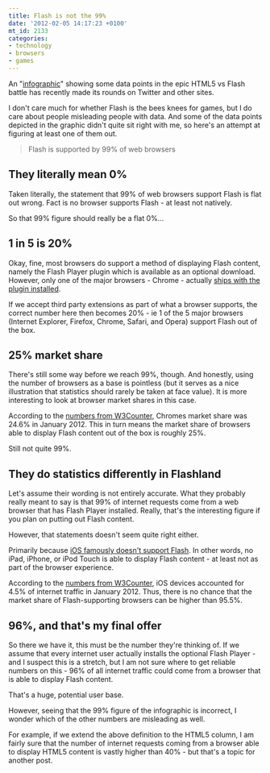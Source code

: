 ```yaml
---
title: Flash is not the 99%
date: '2012-02-05 14:17:23 +0100'
mt_id: 2133
categories:
- technology
- browsers
- games
---
```

An "[infographic][1]" showing some data points in the epic HTML5 vs Flash battle has recently made its rounds on Twitter and other sites.

I don't care much for whether Flash is the bees knees for games, but I do care about people misleading people with data. And some of the data points depicted in the graphic didn't quite sit right with me, so here's an attempt at figuring at least one of them out.

> Flash is supported by 99% of web browsers


[1]: http://www.onemorelevel.com/html-5-vs-flash-games/ "HTML5 vs Flash games infographic"

<!--more-->

## They literally mean 0%

Taken literally, the statement that 99% of web browsers support Flash is flat out wrong. Fact is no browser supports Flash - at least not natively.

So that 99% figure should really be a flat 0%...

## 1 in 5 is 20%

Okay, fine, most browsers do support a method of displaying Flash content, namely the Flash Player plugin which is available as an optional download. However, only one of the major browsers - Chrome - actually [ships with the plugin installed][1].

If we accept third party extensions as part of what a browser supports, the correct number here then becomes 20% - ie 1 of the 5 major browsers (Internet Explorer, Firefox, Chrome, Safari, and Opera) support Flash out of the box.

## 25% market share

There's still some way before we reach 99%, though. And honestly, using the number of browsers as a base is pointless (but it serves as a nice illustration that statistics should rarely be taken at face value). It is more interesting to look at browser market shares in this case.

According to the [numbers from W3Counter][2], Chromes market share was 24.6% in January 2012. This in turn means the market share of browsers able to display Flash content out of the box is roughly 25%.

Still not quite 99%.

## They do statistics differently in Flashland

Let's assume their wording is not entirely accurate. What they probably really meant to say is that 99% of internet requests come from a web browser that has Flash Player installed. Really, that's the interesting figure if you plan on putting out Flash content.

However, that statements doesn't seem quite right either.

Primarily because [iOS famously doesn't support Flash][3]. In other words, no iPad, iPhone, or iPod Touch is able to display Flash content - at least not as part of the browser experience.

According to the [numbers from W3Counter][4], iOS devices accounted for 4.5% of internet traffic in January 2012. Thus, there is no chance that the market share of Flash-supporting browsers can be higher than 95.5%.

## 96%, and that's my final offer

So there we have it, this must be the number they're thinking of. If we assume that every internet user actually installs the optional Flash Player - and I suspect this is a stretch, but I am not sure where to get reliable numbers on this - 96% of all internet traffic could come from a browser that is able to display Flash content.

That's a huge, potential user base.

However, seeing that the 99% figure of the infographic is incorrect, I wonder which of the other numbers are misleading as well.

For example, if we extend the above definition to the HTML5 column, I am fairly sure that the number of internet requests coming from a browser able to display HTML5 content is vastly higher than 40% - but that's a topic for another post.

[1]: http://en.wikipedia.org/wiki/Adobe_Flash_Player "Wikipedia: Adobe Flash Player"
[2]: http://en.wikipedia.org/wiki/Usage_share_of_web_browsers "Wikipedia: Usage share of web browsers"
[3]: http://www.apple.com/hotnews/thoughts-on-flash/ "Steve Jobs' Thoughts on Flash"
[4]: http://www.w3counter.com/globalstats.php?year=2012&month=1 "W3Counter: January 2012"
